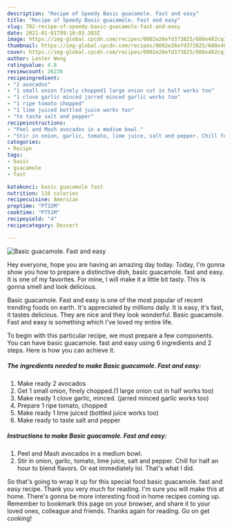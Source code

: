 ```yaml
---
description: "Recipe of Speedy Basic guacamole. Fast and easy"
title: "Recipe of Speedy Basic guacamole. Fast and easy"
slug: 702-recipe-of-speedy-basic-guacamole-fast-and-easy
date: 2021-01-01T09:18:03.383Z
image: https://img-global.cpcdn.com/recipes/0002e26efd373825/680x482cq70/basic-guacamole-fast-and-easy-recipe-main-photo.jpg
thumbnail: https://img-global.cpcdn.com/recipes/0002e26efd373825/680x482cq70/basic-guacamole-fast-and-easy-recipe-main-photo.jpg
cover: https://img-global.cpcdn.com/recipes/0002e26efd373825/680x482cq70/basic-guacamole-fast-and-easy-recipe-main-photo.jpg
author: Lester Wong
ratingvalue: 4.8
reviewcount: 26236
recipeingredient:
- "2 avocados"
- "1 small onion finely chopped1 large onion cut in half works too"
- "1 clove garlic minced jarred minced garlic works too"
- "1 ripe tomato chopped"
- "1 lime juiced bottled juice works too"
- "to taste salt and pepper"
recipeinstructions:
- "Peel and Mash avocados in a medium bowl."
- "Stir in onion, garlic, tomato, lime juice, salt and pepper. Chill for half an hour to blend flavors. Or eat immediately lol. That&#39;s what I did."
categories:
- Recipe
tags:
- basic
- guacamole
- fast

katakunci: basic guacamole fast 
nutrition: 116 calories
recipecuisine: American
preptime: "PT32M"
cooktime: "PT51M"
recipeyield: "4"
recipecategory: Dessert

---
```



![Basic guacamole. Fast and easy](https://img-global.cpcdn.com/recipes/0002e26efd373825/680x482cq70/basic-guacamole-fast-and-easy-recipe-main-photo.jpg)

Hey everyone, hope you are having an amazing day today. Today, I'm gonna show you how to prepare a distinctive dish, basic guacamole. fast and easy. It is one of my favorites. For mine, I will make it a little bit tasty. This is gonna smell and look delicious.

Basic guacamole. Fast and easy is one of the most popular of recent trending foods on earth. It's appreciated by millions daily. It is easy, it's fast, it tastes delicious. They are nice and they look wonderful. Basic guacamole. Fast and easy is something which I've loved my entire life.




To begin with this particular recipe, we must prepare a few components. You can have basic guacamole. fast and easy using 6 ingredients and 2 steps. Here is how you can achieve it.

<!--inarticleads1-->

##### The ingredients needed to make Basic guacamole. Fast and easy:

1. Make ready 2 avocados
1. Get 1 small onion, finely chopped.(1 large onion cut in half works too)
1. Make ready 1 clove garlic, minced. (jarred minced garlic works too)
1. Prepare 1 ripe tomato, chopped
1. Make ready 1 lime juiced (bottled juice works too)
1. Make ready to taste salt and pepper




<!--inarticleads2-->

##### Instructions to make Basic guacamole. Fast and easy:

1. Peel and Mash avocados in a medium bowl.
1. Stir in onion, garlic, tomato, lime juice, salt and pepper. Chill for half an hour to blend flavors. Or eat immediately lol. That&#39;s what I did.




So that's going to wrap it up for this special food basic guacamole. fast and easy recipe. Thank you very much for reading. I'm sure you will make this at home. There's gonna be more interesting food in home recipes coming up. Remember to bookmark this page on your browser, and share it to your loved ones, colleague and friends. Thanks again for reading. Go on get cooking!
